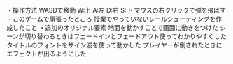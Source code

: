・操作方法
WASDで移動
W:上
A:左
D:右
S:下
マウスの右クリックで弾を飛ばす
・このゲームで頑張ったところ
授業でやっていないレールシューティングを作成したこと
・追加のオリジナル要素
地面を動かすことで画面に動きをつけた
シーンが切り替わるときはフェードインとフェードアウト使ってわかりやすくした
タイトルのフォントをサイン波を使って動かした
プレイヤーが倒されたときにエフェクトが出るようにした